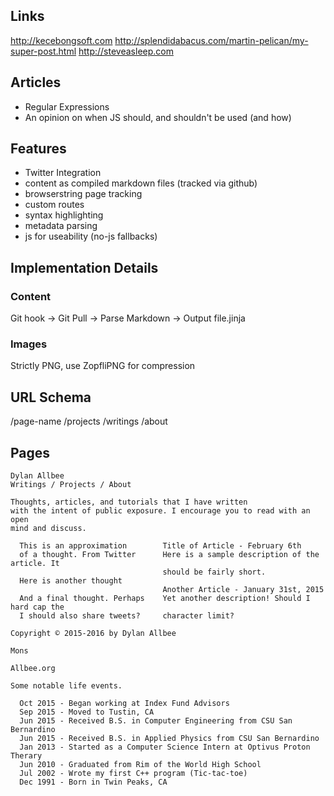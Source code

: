 ## Links
http://kecebongsoft.com
http://splendidabacus.com/martin-pelican/my-super-post.html
http://steveasleep.com

## Articles
- Regular Expressions
- An opinion on when JS should, and shouldn't be used (and how)

## Features
- Twitter Integration
- content as compiled markdown files (tracked via github)
- browserstring page tracking
- custom routes
- syntax highlighting
- metadata parsing
- js for useability (no-js fallbacks)

## Implementation Details

### Content
Git hook -> Git Pull -> Parse Markdown -> Output file.jinja

### Images
Strictly PNG, use ZopfliPNG for compression


## URL Schema
/page-name
/projects
/writings
/about

## Pages

``` INDEX
Dylan Allbee
Writings / Projects / About

Thoughts, articles, and tutorials that I have written
with the intent of public exposure. I encourage you to read with an open
mind and discuss.

  This is an approximation        Title of Article - February 6th
  of a thought. From Twitter      Here is a sample description of the article. It
                                  should be fairly short.
  Here is another thought
                                  Another Article - January 31st, 2015
  And a final thought. Perhaps    Yet another description! Should I hard cap the
  I should also share tweets?     character limit?

Copyright © 2015-2016 by Dylan Allbee
```

``` Projects
Mons

Allbee.org
```

``` ABOUT
Some notable life events.

  Oct 2015 - Began working at Index Fund Advisors
  Sep 2015 - Moved to Tustin, CA
  Jun 2015 - Received B.S. in Computer Engineering from CSU San Bernardino
  Jun 2015 - Received B.S. in Applied Physics from CSU San Bernardino
  Jan 2013 - Started as a Computer Science Intern at Optivus Proton Therary
  Jun 2010 - Graduated from Rim of the World High School
  Jul 2002 - Wrote my first C++ program (Tic-tac-toe)
  Dec 1991 - Born in Twin Peaks, CA
```